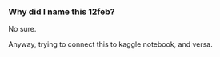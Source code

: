 ### Why did I name this 12feb?
No sure. 

Anyway, trying to connect this to kaggle notebook, and versa.
